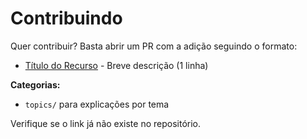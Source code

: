 # Contribuindo

Quer contribuir? Basta abrir um PR com a adição seguindo o formato:

- [Título do Recurso](link) - Breve descrição (1 linha)

**Categorias:**
- `topics/` para explicações por tema

Verifique se o link já não existe no repositório.